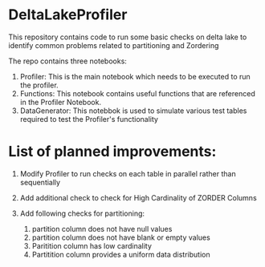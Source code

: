 # DeltaLakeProfiler
This repository contains code to run some basic checks on delta lake to identify common problems related to partitioning and Zordering

The repo contains three notebooks:
  1. Profiler: This is the main notebook which needs to be executed to run the profiler.
  2. Functions: This notebook contains useful functions that are referenced in the Profiler Notebook.
  3. DataGenerator: This notebbok is used to simulate various test tables required to test the Profiler's functionality
  
  
# List of planned improvements:
  1. Modify Profiler to run checks on each table in parallel rather than sequentially
  2. Add additional check to check for High Cardinality of ZORDER Columns
  3. Add following checks for partitioning: 
    
      1. partition column does not have null values
      2. partition column does not have blank or empty values
      3. Paritition column has low cardinality
      4. Partitition column provides a uniform data distribution